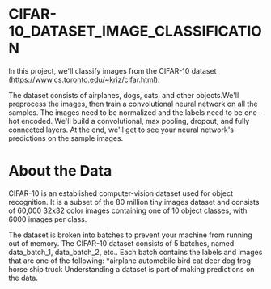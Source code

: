 # CIFAR-10_DATASET_IMAGE_CLASSIFICATION
In this project, we'll classify images from the CIFAR-10 dataset (https://www.cs.toronto.edu/~kriz/cifar.html). 

The dataset consists of airplanes, dogs, cats, and other objects.We'll preprocess the images, then train a convolutional neural network on all the samples. The images need to be normalized and the labels need to be one-hot encoded. We'll build a convolutional, max pooling, dropout, and fully connected layers. At the end, we'll get to see your neural network's predictions on the sample images.

# About the Data
CIFAR-10 is an established computer-vision dataset used for object recognition. It is a subset of the
80 million tiny images dataset and consists of 60,000 32x32 color images containing one of 10
object classes, with 6000 images per class. 

The dataset is broken into batches to prevent your machine from running out of memory. The
CIFAR-10 dataset consists of 5 batches, named data_batch_1, data_batch_2, etc.. Each batch
contains the labels and images that are one of the following:
*airplane
automobile
bird
cat
deer
dog
frog
horse
ship
truck
Understanding a dataset is part of making predictions on the data.

